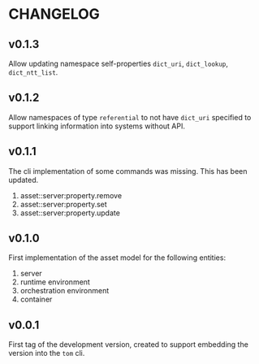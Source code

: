 # CHANGELOG

## v0.1.3

Allow updating namespace self-properties `dict_uri`, `dict_lookup`, `dict_ntt_list`.

## v0.1.2

Allow namespaces of type `referential` to not have `dict_uri` specified to
support linking information into systems without API.

## v0.1.1

The cli implementation of some commands was missing. This has been updated.

1. asset::server:property.remove
2. asset::server:property.set
3. asset::server:property.update

## v0.1.0

First implementation of the asset model for the following entities:

1. server
2. runtime environment
3. orchestration environment
4. container

## v0.0.1

First tag of the development version, created to support embedding the
version into the `tom` cli.
